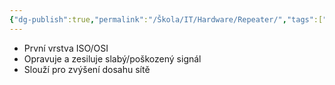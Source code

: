 ```yaml
---
{"dg-publish":true,"permalink":"/Škola/IT/Hardware/Repeater/","tags":["Hardware","IT"],"created":"2024-02-22T19:37:29.460+01:00","updated":"2024-05-05T13:41:48.171+02:00"}
---
```


- První vrstva ISO/OSI
- Opravuje a zesiluje slabý/poškozený signál
- Slouží pro zvýšení dosahu sítě